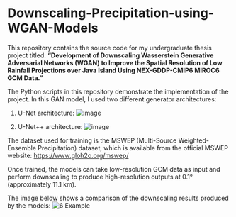 # Downscaling-Precipitation-using-WGAN-Models
This repository contains the source code for my undergraduate thesis project titled:
**“Development of Downscaling Wasserstein Generative Adversarial Networks (WGAN) to Improve the Spatial Resolution of Low Rainfall Projections over Java Island Using NEX-GDDP-CMIP6 MIROC6 GCM Data.”**

The Python scripts in this repository demonstrate the implementation of the project. In this GAN model, I used two different generator architectures:
1. U-Net architecture:
![image](https://github.com/user-attachments/assets/7194704d-f85e-45a2-a4da-60d9179a795b)

2. U-Net++ architecture:
![image](https://github.com/user-attachments/assets/195930e4-456e-468e-8c63-cbc8ba30e66a)

The dataset used for training is the MSWEP (Multi-Source Weighted-Ensemble Precipitation) dataset, which is available from the official MSWEP website: https://www.gloh2o.org/mswep/

Once trained, the models can take low-resolution GCM data as input and perform downscaling to produce high-resolution outputs at 0.1° (approximately 11.1 km).

The image below shows a comparison of the downscaling results produced by the models:
![6 Example](https://github.com/user-attachments/assets/838ed6a0-381f-48ac-9098-6a41c1666666)



